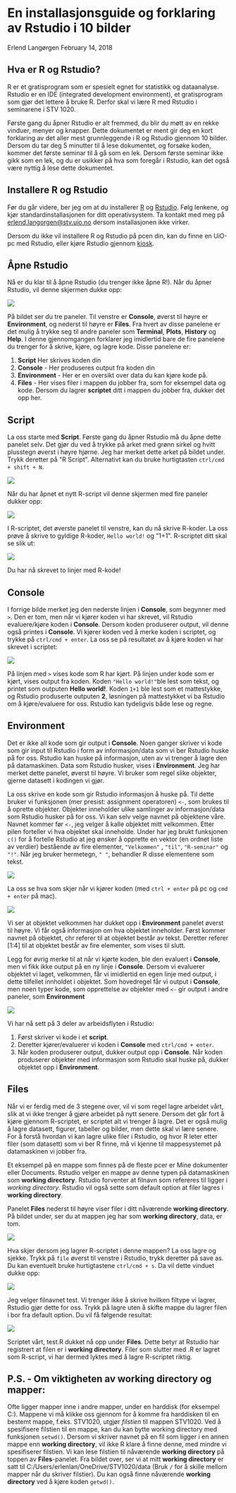 En installasjonsguide og forklaring av Rstudio i 10 bilder
================
Erlend Langørgen
February 14, 2018

Hva er R og Rstudio?
--------------------

R er et gratisprogram som er spesielt egnet for statistikk og dataanalyse. Rstudio er en IDE (integrated development environment), et gratisprogram som gjør det lettere å bruke R. Derfor skal vi lære R med Rstudio i seminarene i STV 1020.

Første gang du åpner Rstudio er alt fremmed, du blir du møtt av en rekke vinduer, menyer og knapper. Dette dokumentet er ment gir deg en kort forklaring av det aller mest grunnleggende i R og Rstudio gjennom 10 bilder. Dersom du tar deg 5 minutter til å lese dokumentet, og forsøke koden, kommer det første seminar til å gå som en lek. Dersom første seminar ikke gikk som en lek, og du er usikker på hva som foregår i Rstudio, kan det også være nyttig å lese dette dokumentet.

Installere R og Rstudio
-----------------------

Før du går videre, ber jeg om at du installerer [R](https://cloud.r-project.org/) og [Rstudio](https://www.rstudio.com/products/rstudio/download/). Følg lenkene, og kjør standardinstallasjonen for ditt operativsystem. Ta kontakt med meg på <erlend.langorgen@stv.uio.no> dersom installasjonen ikke virker.

Dersom du ikke vil installere R og Rstudio på pcen din, kan du finne en UiO-pc med Rstudio, eller kjøre Rstudio gjennom [kiosk](https://kiosk.uio.no/RDWeb/Pages/en-US/login.aspx?ReturnUrl=/RDWeb/Pages/en-US/Default.aspx/kontor).

Åpne Rstudio
------------

Nå er du klar til å åpne Rstudio (du trenger ikke åpne R!). Når du åpner Rstudio, vil denne skjermen dukke opp:

![](../bilder/Rstudio1.PNG)

På bildet ser du tre paneler. Til venstre er **Console**, øverst til høyre er **Environment**, og nederst til høyre er **Files**. Fra hvert av disse panelene er det mulig å trykke seg til andre paneler som **Terminal**, **Plots**, **History** og **Help**. I denne gjennomgangen forklarer jeg imidlertid bare de fire panelene du trenger for å skrive, kjøre, og lagre kode. Disse panelene er:

1.  **Script** Her skrives koden din
2.  **Console** - Her produseres output fra koden din
3.  **Environment** - Her er en oversikt over data du kan kjøre kode på.
4.  **Files** - Her vises filer i mappen du jobber fra, som for eksempel data og kode. Dersom du lagrer **scriptet** ditt i mappen du jobber fra, dukker det opp her.

Script
------

La oss starte med **Script**. Første gang du åpner Rstudio må du åpne dette panelet selv. Det gjør du ved å trykke på arket med grønn sirkel og hvitt plusstegn øverst i høyre hjørne. Jeg har merket dette arket på bildet under. Trykk deretter på "R Script". Alternativt kan du bruke hurtigtasten `ctrl/cmd + shift + N`.

![](../bilder/Rstudio2.PNG)

Når du har åpnet et nytt R-script vil denne skjermen med fire paneler dukker opp:

![](../bilder/Rstudio3.PNG)

I R-scriptet, det øverste panelet til venstre, kan du nå skrive R-koder. La oss prøve å skrive to gyldige R-koder, `Hello world!` og "1+1". R-scriptet ditt skal se slik ut:

![](../bilder/Rstudio4.PNG)

Du har nå skrevet to linjer med R-kode!

Console
-------

I forrige bilde merket jeg den nederste linjen i **Console**, som begynner med `>`. Den er tom, men når vi kjører koden vi har skrevet, vil Rstudio evaluere/kjøre koden i **Console**. Dersom koden produserer output, vil denne også printes i **Console**. Vi kjører koden ved å merke koden i scriptet, og trykke på `ctrl/cmd + enter`. La oss se på resultatet av å kjøre koden vi har skrevet i scriptet:

![](../bilder/Rstudio5.PNG)

På linjen med `>` vises kode som R har kjørt. På linjen under kode som er kjørt, vises output fra koden. Koden `"Hello world!"`ble lest som tekst, og printet som outputen **Hello world!**. Koden `1+1` ble lest som et mattestykke, og Rstudio produserte outputen **2**, løsningen på mattestykket vi ba Rstudio om å kjøre/evaluere for oss. Rstudio kan tydeligvis både lese og regne.

Environment
-----------

Det er ikke all kode som gir output i **Console**. Noen ganger skriver vi kode som gir input til Rstudio i form av informasjon/data som vi ber Rstudio huske på for oss. Rstudio kan huske på informasjon, uten av vi trenger å lagre den på datamaskinen. Data som Rstudio husker, vises i **Environment**. Jeg har merket dette panelet, øverst til høyre. Vi bruker som regel slike objekter, gjerne datasett i kodingen vi gjør.

La oss skrive en kode som gir Rstudio informasjon å huske på. Til dette bruker vi funksjonen (mer presist: assignment operatoren) `<-`, som brukes til å oprette objekter. Objekter inneholder ulike samlinger av informasjon/data som Rstudio husker på for oss. Vi kan selv velge navnet på objektene våre. Navnet kommer før `<-`, jeg velger å kalle objektet mitt velkommen. Etter pilen forteller vi hva objektet skal inneholde. Under har jeg brukt funksjonen `c()` for å fortelle Rstudio at jeg ønsker å opprette en vektor (en ordnet liste av verdier) bestående av fire elementer, `"Velkommen"` , `"til"`, `"R-seminar"` og `"!"`. Når jeg bruker hermetegn, `" "`, behandler R disse elementene som tekst.

![](../bilder/Rstudio6.PNG)

La oss se hva som skjer når vi kjører koden (med `ctrl + enter` på pc og `cmd + enter` på mac).

![](../bilder/Rstudio7.PNG)

Vi ser at objektet velkommen har dukket opp i **Environment** panelet øverst til høyre. Vi får også informasjon om hva objektet inneholder. Først kommer navnet på objektet, chr referer til at objektet består av tekst. Deretter referer \[1:4\] til at objektet består av fire elementer, som vises til slutt.

Legg for øvrig merke til at når vi kjørte koden, ble den evaluert i **Console**, men vi fikk ikke output på en ny linje i **Console**. Dersom vi evaluerer objektet vi laget, velkommen, får vi imidlertid en egen linje med output, i dette tilfellet innholdet i objektet. Som hovedregel får vi output i **Console**, men noen typer kode, som opprettelse av objekter med `<-` gir output i andre paneler, som **Environment**

![](../bilder/Rstudio8.PNG)

Vi har nå sett på 3 deler av arbeidsflyten i Rstudio:

1.  Først skriver vi kode i et **script**.
2.  Deretter kjører/evaluerer vi koden i **Console** med `ctrl/cmd + enter`.
3.  Når koden produserer output, dukker output opp i **Console**. Når koden produserer objekter med informasjon som Rstudio skal huske på, dukker objektet opp i **Environment**.

Files
-----

Når vi er ferdig med de 3 stegene over, vil vi som regel lagre arbeidet vårt, slik at vi ikke trenger å gjøre arbeidet på nytt senere. Dersom det går fort å kjøre gjennom R-scriptet, er scriptet alt vi trenger å lagre. Det er også mulig å lagre datasett, figurer, tabeller og bilder, men dette skal vi lære senere. For å forstå hvordan vi kan lagre ulike filer i Rstudio, og hvor R leter etter filer (som datasett) som vi ber R finne, må vi kjenne til mappesystemet på datamaskinen vi jobber fra.

Et eksempel på en mappe som finnes på de fleste pcer er Mine dokumenter eller Documents. Rstudio velger en mappe av denne typen på datamaskinen som **working directory**. Rstudio forventer at filnavn som refereres til ligger i *working directory*. Rstudio vil også sette som default option at filer lagres i **working directory**.

Panelet **Files** nederst til høyre viser filer i ditt nåværende **working directory**. På bildet under, ser du at mappen jeg har som **working directory**, data, er tom.

![](../bilder/Rstudio8.PNG)

Hva skjer dersom jeg lagrer R-scriptet i denne mappen? La oss lagre og sjekke. Trykk på `file` øverst til venstre i Rstudio, trykk deretter på save as. Du kan eventuelt bruke hurtigtastene `ctrl/cmd + s`. Da vil dette vinduet dukke opp:

![](../bilder/Rstudio9.PNG)

Jeg velger filnavnet test. Vi trenger ikke å skrive hvilken filtype vi lagrer, Rstudio gjør dette for oss. Trykk på lagre uten å skifte mappe du lagrer filen i bor fra default option. Du vil få følgende resultat:

![](../bilder/Rstudio10.PNG)

Scriptet vårt, test.R dukket nå opp under **Files**. Dette betyr at Rstudio har registrert at filen er i **working directory**. Filer som slutter med .R er lagret som R-script, vi har dermed lyktes med å lagre R-scriptet riktig.

P.S. - Om viktigheten av working directory og mapper:
-----------------------------------------------------

Ofte ligger mapper inne i andre mapper, under en harddisk (for eksempel C:). Mappene vi må klikke oss gjennom for å komme fra harddisken til en bestemt mappe, f.eks. STV1020, utgjør *filstien* til mappen STV1020. Ved å spesifisere filstien til en mappe, kan du kan bytte working directory med funksjonen `setwd()`. Dersom vi skriver navnet på en fil som ligger i en annen mappe enn **working directory**, vil ikke R klare å finne denne, med mindre vi spesifiserer filstien. Vi kan lese filstien til nåværende **working directory** på toppen av **Files**-panelet. Fra bildet over, ser vi at mitt **working directory** er satt til C:/Users/erlenlan/OneDrive/STV1020/data (Bruk `/` for å skille mellom mapper når du skriver filstier). Du kan også finne nåværende **working directory** ved å kjøre koden `getwd()`.
